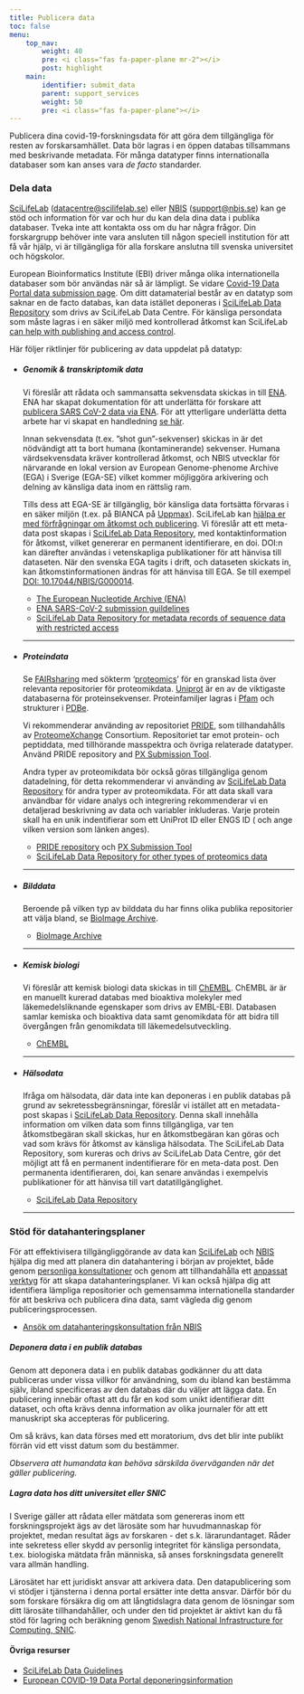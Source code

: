 ```yaml
---
title: Publicera data
toc: false
menu:
    top_nav:
        weight: 40
        pre: <i class="fas fa-paper-plane mr-2"></i>
        post: highlight
    main:
        identifier: submit_data
        parent: support_services
        weight: 50
        pre: <i class="fas fa-paper-plane"></i>
---
```

Publicera dina covid-19-forskningsdata för att göra dem tillgängliga för resten av forskarsamhället. Data bör lagras i en öppen databas tillsammans med beskrivande metadata. För många datatyper finns internationalla databaser som kan anses vara _de facto_ standarder.

### Dela data

[SciLifeLab](https://www.scilifelab.se/) (datacentre@scilifelab.se) eller [NBIS](https://nbis.se/) (support@nbis.se)
kan ge stöd och information för var och hur du kan dela dina data i publika databaser. Tveka inte att kontakta oss om du har några frågor. Din forskargrupp behöver inte vara ansluten till någon speciell institution för att få vår hjälp, vi är tillgängliga för alla forskare anslutna till svenska universitet och högskolor.

European Bioinformatics Institute (EBI) driver många olika internationella databaser som bör användas när så är lämpligt.  Se vidare [Covid-19 Data Portal data submission page](https://www.covid19dataportal.org/submit-data). Om ditt datamaterial består av en datatyp som saknar en de facto databas, kan data istället deponeras i [SciLifeLab Data Repository](https://scilifelab.se/data/repository) som drivs av SciLifeLab Data Centre. För känsliga persondata som måste lagras i en säker miljö med kontrollerad åtkomst kan SciLifeLab [can help with publishing and access control](https://www.scilifelab.se/data/humandata/).

Här följer riktlinjer för publicering av data uppdelat på datatyp:

* ##### Genomik & transkriptomik data

    Vi föreslår att rådata och sammansatta sekvensdata skickas in  till [ENA](https://www.ebi.ac.uk/ena). ENA har skapat dokumentation för att underlätta för forskare att [publicera SARS CoV-2 data via ENA](https://ena-browser-docs.readthedocs.io/en/latest/help_and_guides/sars-cov-2-submissions.html). För att ytterligare underlätta detta arbete har vi skapat en handledning [se här](/support_services/tutorial_ena/tutorial_ena_intro).

    Innan sekvensdata (t.ex. ”shot gun”-sekvenser) skickas in är det nödvändigt att ta bort humana (kontaminerande) sekvenser. Humana värdsekvensdata kräver kontrollerad åtkomst, och NBIS utvecklar för närvarande en lokal version av European Genome-phenome Archive (EGA) i Sverige (EGA-SE) vilket kommer möjliggöra arkivering och delning av känsliga data inom en rättslig ram.  

    Tills dess att EGA-SE är tillgänglig, bör känsliga data fortsätta förvaras i en säker miljön (t.ex. på BIANCA på [Uppmax](https://www.uppmax.uu.se/)).  SciLifeLab kan [hjälpa er med förfrågningar om åtkomst och publicering](https://www.scilifelab.se/data/humandata/). Vi föreslår att ett meta-data post skapas i [SciLifeLab Data Repository](/support_services/general_data_repository/), med kontaktinformation för åtkomst, vilket genererar en permanent identifierare, en doi. DOI:n kan därefter användas i vetenskapliga publikationer för att hänvisa till dataseten. När den svenska EGA tagits i drift, och dataseten skickats in, kan åtkomstinformationen ändras för att hänvisa till EGA. Se till exempel [DOI: 10.17044/NBIS/G000014](https://doi.org/10.17044/NBIS/G000014).

    * [The European Nucleotide Archive (ENA)](https://www.ebi.ac.uk/ena)
    * [ENA SARS-CoV-2 submission guildelines](https://ena-browser-docs.readthedocs.io/en/latest/help_and_guides/sars-cov-2-submissions.html)
    * [SciLifeLab Data Repository for metadata records of sequence data with restricted access](https://scilifelab.se/data/repository)

    ***

* ##### Proteindata

    Se [FAIRsharing](https://fairsharing.org/) med sökterm ‘[proteomics](https://fairsharing.org/search/?q=proteomics&content=biodbcore&name=&taxonomies=&organisations=&shortname=&description=&supportlinks=&licenses=&countries=&maintainers=&expanded_onto_domains=&expanded_onto_disciplines=&user_defined_tags=&record_id=&miriam_id=&search_state=hidden)’ för en granskad lista över relevanta repositorier för proteomikdata. [Uniprot](https://www.uniprot.org/) är en av de viktigaste databaserna för proteinsekvenser. Proteinfamiljer lagras i [Pfam](http://pfam.xfam.org/) och strukturer i [PDBe](https://www.ebi.ac.uk/pdbe/node/1).

    Vi rekommenderar använding av repositoriet [PRIDE](https://www.ebi.ac.uk/pride/), som tillhandahålls av [ProteomeXchange](http://www.proteomexchange.org/) Consortium. Repositoriet tar emot protein- och peptiddata, med tillhörande masspektra och övriga relaterade datatyper. Använd PRIDE repository and [PX Submission Tool](https://www.ebi.ac.uk/pride/markdownpage/pridesubmissiontool).

    Andra typer av proteomikdata bör också göras tillgängliga genom datadelning, för detta rekommenderar vi använding av [SciLifeLab Data Repository](/support_services/general_data_repository/) för andra typer av proteomikdata. För att data skall vara användbar för vidare analys och integrering rekommenderar vi en detaljerad beskrivning av data och variabler inkluderas. Varje protein skall ha en unik indentifierar som ett UniProt ID eller ENGS ID  ( och ange vilken version som länken anges).  

    * [PRIDE repository](https://www.ebi.ac.uk/pride/) och [PX Submission Tool](https://www.ebi.ac.uk/pride/markdownpage/pridesubmissiontool)
    * [SciLifeLab Data Repository for other types of proteomics data](https://scilifelab.se/data/repository)

    ***

* ##### Bilddata

    Beroende på vilken typ av bilddata du har finns olika publika repositorier att välja bland, se [BioImage Archive](https://www.ebi.ac.uk/bioimage-archive/).

    * [BioImage Archive](https://www.ebi.ac.uk/bioimage-archive/)

    ***

* ##### Kemisk biologi

    Vi föreslår att kemisk biologi data skickas in till [ChEMBL](https://www.ebi.ac.uk/chembl/). ChEMBL är är en manuellt kurerad databas med bioaktiva molekyler med läkemedelsliknande egenskaper som drivs av EMBL-EBI. Databasen samlar kemiska och bioaktiva data samt genomikdata för att bidra till övergången från genomikdata till läkemedelsutveckling.

    * [ChEMBL](https://www.ebi.ac.uk/chembl/)

    ***

* ##### Hälsodata

    Ifråga om hälsodata, där data inte kan deponeras i en publik databas på grund av sekretessbegränsningar, föreslår vi istället att en metadata-post skapas i [SciLifeLab Data Repository](https://scilifelab.se/data/repository). Denna skall innehålla information om vilken data som finns tillgängliga, var ten åtkomstbegäran skall skickas, hur en åtkomstbegäran kan göras och vad som krävs för åtkomst av känsliga hälsodata. The SciLifeLab Data Repository, som kureras och drivs av SciLifeLab Data Centre, gör det möjligt att få en permanent indentifierare för en meta-data post. Den permanenta identifieraren, doi, kan senare användas i exempelvis publikationer för att hänvisa till vart datatillgänglighet.

    * [SciLifeLab Data Repository](https://scilifelab.se/data/repository)

    ***

### Stöd för datahanteringsplaner

För att effektivisera tillgängliggörande av data kan [SciLifeLab](https://www.scilifelab.se) och [NBIS](http://www.nbis.se/) hjälpa dig med att planera din datahantering i början av projektet, både genom [personliga konsultationer](https://nbis.se/support/supportform/index.php?form=consultation) och genom att tillhandahålla ett [anpassat verktyg](https://dsw.scilifelab.se/) för att skapa datahanteringsplaner.
Vi kan också hjälpa dig att identifiera lämpliga repositorier och gemensamma internationella standarder för att beskriva och publicera dina data, samt vägleda dig genom publiceringsprocessen.

* [Ansök om datahanteringskonsultation från NBIS](https://nbis.se/support/supportform/index.php?form=consultation)

##### Deponera data i en publik databas

Genom att deponera data i en publik databas godkänner du att data publiceras under vissa villkor för användning, som du ibland kan bestämma själv, ibland specificeras av den databas där du väljer att lägga data. En publicering innebär oftast att du får en kod som unikt identifierar ditt dataset, och ofta krävs denna information av olika journaler för att ett manuskript ska accepteras för publicering.

Om så krävs, kan data förses med ett moratorium, dvs det blir inte publikt förrän vid ett visst datum som du bestämmer.

_Observera att humandata kan behöva särskilda överväganden när det gäller publicering._

##### Lagra data hos ditt universitet eller SNIC

I Sverige gäller att rådata eller mätdata som genereras inom ett forskningsprojekt ägs av det lärosäte som har huvudmannaskap för projektet, medan resultat ägs av forskaren - det s.k. lärarundantaget. Råder inte sekretess eller skydd av personlig integritet för känsliga persondata, t.ex. biologiska mätdata från människa, så anses forskningsdata generellt vara allmän handling.

Lärosätet har ett juridiskt ansvar att arkivera data. Den datapublicering som vi stödjer i tjänsterna i denna portal ersätter inte detta ansvar. Därför bör du som forskare försäkra dig om att långtidslagra data genom de lösningar som ditt lärosäte tillhandahåller, och under den tid projektet är aktivt kan du få stöd för lagring och beräkning genom [Swedish National Infrastructure for Computing, SNIC](https://snic.se).

#### Övriga resurser

* [SciLifeLab Data Guidelines](https://scilifelab-data-guidelines.readthedocs.io/en/latest/docs/index.html)
* [European COVID-19 Data Portal deponeringsinformation](https://www.covid19dataportal.org/submit-data)
